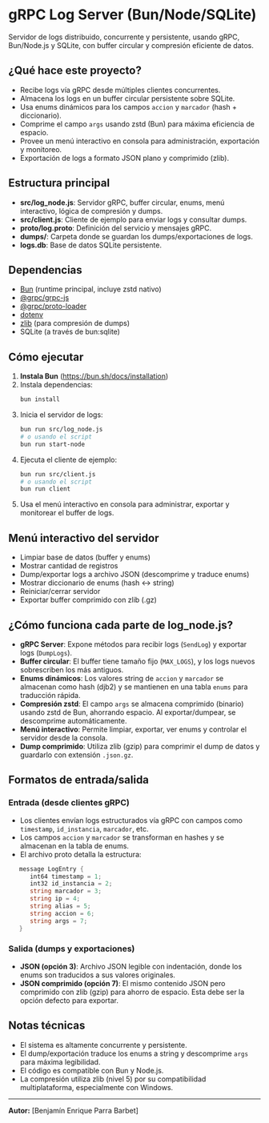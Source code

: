 # gRPC Log Server (Bun/Node/SQLite)

Servidor de logs distribuido, concurrente y persistente, usando gRPC, Bun/Node.js y SQLite, con buffer circular y compresión eficiente de datos.

## ¿Qué hace este proyecto?
- Recibe logs vía gRPC desde múltiples clientes concurrentes.
- Almacena los logs en un buffer circular persistente sobre SQLite.
- Usa enums dinámicos para los campos `accion` y `marcador` (hash + diccionario).
- Comprime el campo `args` usando zstd (Bun) para máxima eficiencia de espacio.
- Provee un menú interactivo en consola para administración, exportación y monitoreo.
- Exportación de logs a formato JSON plano y comprimido (zlib).

## Estructura principal
- **src/log_node.js**: Servidor gRPC, buffer circular, enums, menú interactivo, lógica de compresión y dumps.
- **src/client.js**: Cliente de ejemplo para enviar logs y consultar dumps.
- **proto/log.proto**: Definición del servicio y mensajes gRPC.
- **dumps/**: Carpeta donde se guardan los dumps/exportaciones de logs.
- **logs.db**: Base de datos SQLite persistente.

## Dependencias
- [Bun](https://bun.sh/) (runtime principal, incluye zstd nativo)
- [@grpc/grpc-js](https://www.npmjs.com/package/@grpc/grpc-js)
- [@grpc/proto-loader](https://www.npmjs.com/package/@grpc/proto-loader)
- [dotenv](https://www.npmjs.com/package/dotenv)
- [zlib](https://www.npmjs.com/package/zlib) (para compresión de dumps)
- SQLite (a través de bun:sqlite)

## Cómo ejecutar
1. **Instala Bun** (https://bun.sh/docs/installation)
2. Instala dependencias:
   ```sh
   bun install
   ```
3. Inicia el servidor de logs:
   ```sh
   bun run src/log_node.js
   # o usando el script
   bun run start-node
   ```
4. Ejecuta el cliente de ejemplo:
   ```sh
   bun run src/client.js
   # o usando el script
   bun run client
   ```
5. Usa el menú interactivo en consola para administrar, exportar y monitorear el buffer de logs.

## Menú interactivo del servidor
- Limpiar base de datos (buffer y enums)
- Mostrar cantidad de registros
- Dump/exportar logs a archivo JSON (descomprime y traduce enums)
- Mostrar diccionario de enums (hash <-> string)
- Reiniciar/cerrar servidor
- Exportar buffer comprimido con zlib (.gz)

## ¿Cómo funciona cada parte de log_node.js?
- **gRPC Server**: Expone métodos para recibir logs (`SendLog`) y exportar logs (`DumpLogs`).
- **Buffer circular**: El buffer tiene tamaño fijo (`MAX_LOGS`), y los logs nuevos sobrescriben los más antiguos.
- **Enums dinámicos**: Los valores string de `accion` y `marcador` se almacenan como hash (djb2) y se mantienen en una tabla `enums` para traducción rápida.
- **Compresión zstd**: El campo `args` se almacena comprimido (binario) usando zstd de Bun, ahorrando espacio. Al exportar/dumpear, se descomprime automáticamente.
- **Menú interactivo**: Permite limpiar, exportar, ver enums y controlar el servidor desde la consola.
- **Dump comprimido**: Utiliza zlib (gzip) para comprimir el dump de datos y guardarlo con extensión `.json.gz`.

## Formatos de entrada/salida

### Entrada (desde clientes gRPC)
- Los clientes envían logs estructurados vía gRPC con campos como `timestamp`, `id_instancia`, `marcador`, etc.
- Los campos `accion` y `marcador` se transforman en hashes y se almacenan en la tabla de enums.
- El archivo proto detalla la estructura:
```c#
   message LogEntry {
      int64 timestamp = 1;
      int32 id_instancia = 2;
      string marcador = 3;
      string ip = 4;
      string alias = 5;
      string accion = 6;
      string args = 7;
   }
```

### Salida (dumps y exportaciones)
- **JSON (opción 3)**: Archivo JSON legible con indentación, donde los enums son traducidos a sus valores originales.
- **JSON comprimido (opción 7)**: El mismo contenido JSON pero comprimido con zlib (gzip) para ahorro de espacio. Esta debe ser la opción defecto para exportar.

## Notas técnicas
- El sistema es altamente concurrente y persistente.
- El dump/exportación traduce los enums a string y descomprime `args` para máxima legibilidad.
- El código es compatible con Bun y Node.js.
- La compresión utiliza zlib (nivel 5) por su compatibilidad multiplataforma, especialmente con Windows.

---

**Autor:** [Benjamín Enrique Parra Barbet]

